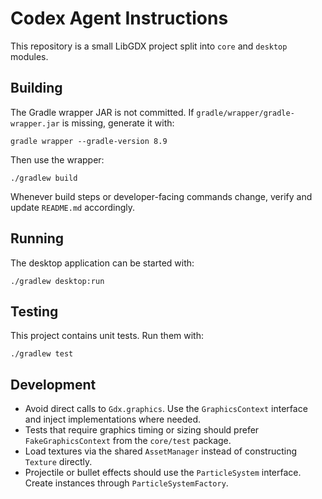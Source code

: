 # Codex Agent Instructions

This repository is a small LibGDX project split into `core` and `desktop` modules.

## Building
The Gradle wrapper JAR is not committed. If `gradle/wrapper/gradle-wrapper.jar` is missing, generate it with:

```
gradle wrapper --gradle-version 8.9
```

Then use the wrapper:

```
./gradlew build
```

Whenever build steps or developer-facing commands change, verify and update `README.md` accordingly.

## Running
The desktop application can be started with:

```
./gradlew desktop:run
```

## Testing
This project contains unit tests. Run them with:

```
./gradlew test
```

## Development
- Avoid direct calls to `Gdx.graphics`. Use the `GraphicsContext` interface and inject implementations where needed.
- Tests that require graphics timing or sizing should prefer `FakeGraphicsContext` from the `core/test` package.
- Load textures via the shared `AssetManager` instead of constructing `Texture` directly.
- Projectile or bullet effects should use the `ParticleSystem` interface. Create instances through `ParticleSystemFactory`.
